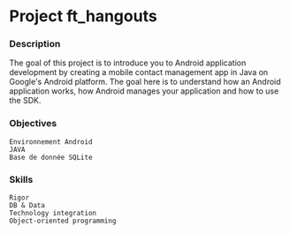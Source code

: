 # Project ft_hangouts
### Description
The goal of this project is to introduce you to Android application development by creating a mobile contact management app in Java on Google's Android platform. The goal here is to understand how an Android application works, how Android manages your application and how to use the SDK.
### Objectives
```
Environnement Android 
JAVA 
Base de donnée SQLite 
```
### Skills
```
Rigor 
DB & Data 
Technology integration 
Object-oriented programming 
```
